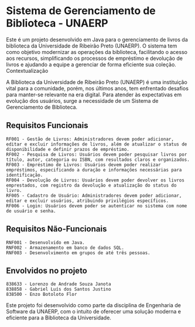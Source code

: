 # Sistema de Gerenciamento de Biblioteca - UNAERP

Este é um projeto desenvolvido em Java para o gerenciamento de livros da biblioteca da Universidade de Ribeirão Preto (UNAERP). O sistema tem como objetivo modernizar as operações da biblioteca, facilitando o acesso aos recursos, simplificando os processos de empréstimo e devolução de livros e ajudando a equipe a gerenciar de forma eficiente sua coleção.
Contextualização

A Biblioteca da Universidade de Ribeirão Preto (UNAERP) é uma instituição vital para a comunidade, porém, nos últimos anos, tem enfrentado desafios para manter-se relevante na era digital. Para atender às expectativas em evolução dos usuários, surge a necessidade de um Sistema de Gerenciamento de Biblioteca.

## Requisitos Funcionais

    RF001 - Gestão de Livros: Administradores devem poder adicionar, editar e excluir informações de livros, além de atualizar o status de disponibilidade e definir prazos de empréstimo.
    RF002 - Pesquisa de Livros: Usuários devem poder pesquisar livros por título, autor, categoria ou ISBN, com resultados claros e organizados.
    RF003 - Empréstimo de Livros: Usuários devem poder realizar empréstimos, especificando a duração e informações necessárias para identificação.
    RF004 - Devolução de Livros: Usuários devem poder devolver os livros emprestados, com registro da devolução e atualização do status do livro.
    RF005 - Cadastro de Usuário: Administradores devem poder adicionar, editar e excluir usuários, atribuindo privilégios específicos.
    RF006 - Login: Usuários devem poder se autenticar no sistema com nome de usuário e senha.

## Requisitos Não-Funcionais

    RNF001 - Desenvolvido em Java.
    RNF002 - Armazenamento em banco de dados SQL.
    RNF003 - Desenvolvimento em grupos de até três pessoas.

## Envolvidos no projeto

    838633 - Lorenzo de Andrade Souza Janota
    838858 - Gabriel Luís dos Santos Justino
    838500 - Enzo Botoloto Flor

Este projeto foi desenvolvido como parte da disciplina de Engenharia de Software da UNAERP, com o intuito de oferecer uma solução moderna e eficiente para a Biblioteca da Universidade.
